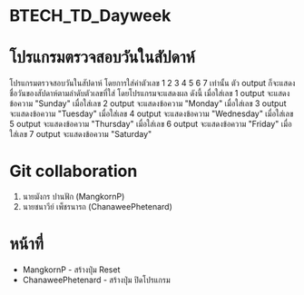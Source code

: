 # BTECH_TD_Dayweek
# โปรแกรมตรวจสอบวันในสัปดาห์
โปรแกรมตรวจสอบวันในสัปดาห์ โดยการใส่ค่าตัวเลข 1 2 3 4 5 6 7 เท่านั้น ตัว output ก็จะแสดงชื่อวันของสัปดาห์ตามลำดับตัวเลขที่ใส่ 
โดยโปรแกรมจะแสดงผล ดังนี้
  เมื่อใส่เลข 1 output จะแสดงข้อความ "Sunday"
  เมื่อใส่เลข 2 output จะแสดงข้อความ "Monday"
  เมื่อใส่เลข 3 output จะแสดงข้อความ "Tuesday"
  เมื่อใส่เลข 4 output จะแสดงข้อความ "Wednesday"
  เมื่อใส่เลข 5 output จะแสดงข้อความ "Thursday"
  เมื่อใส่เลข 6 output จะแสดงข้อความ "Friday"
  เมื่อใส่เลข 7 output จะแสดงข้อความ "Saturday"
  
# Git collaboration
1. นายมังกร ปานฟัก      (MangkornP)
2. นายชนาวีย์ เพ็ชรนารถ   (ChanaweePhetenard)

# หน้าที่
- MangkornP			        - สร้างปุ่ม Reset
- ChanaweePhetenard     - สร้างปุ่ม ปิดโปรแกรม
